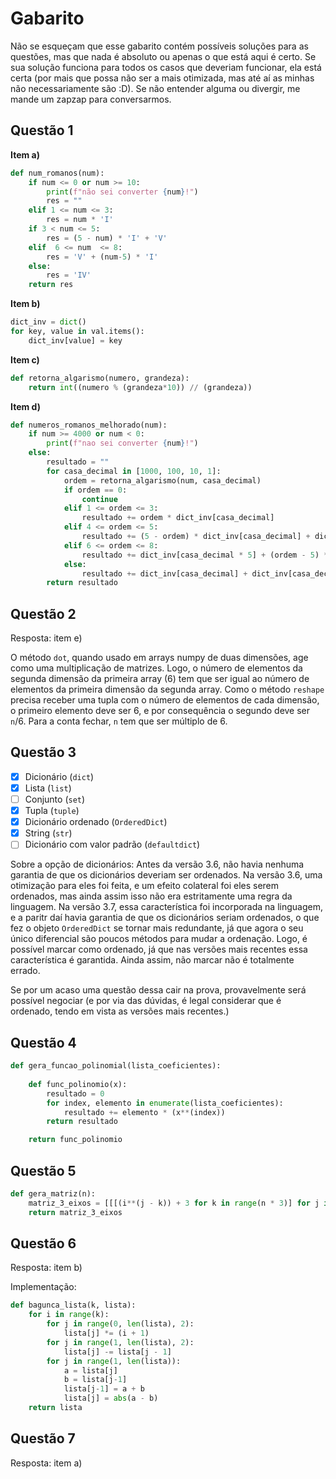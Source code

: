 # Gabarito

Não se esqueçam que esse gabarito contém possíveis soluções para as questões, mas que nada é absoluto ou apenas o que está aqui é certo. 
Se sua solução funciona para todos os casos que deveriam funcionar, ela está certa (por mais que possa não ser a mais otimizada, mas 
até aí as minhas não necessariamente são :D). Se não entender alguma ou divergir, me mande um zapzap para conversarmos.

## Questão 1 

**Item a)**

```python
def num_romanos(num):
    if num <= 0 or num >= 10:
        print(f"não sei converter {num}!")
        res = ""
    elif 1 <= num <= 3:
        res = num * 'I'
    if 3 < num <= 5:
        res = (5 - num) * 'I' + 'V'
    elif  6 <= num  <= 8:
        res = 'V' + (num-5) * 'I'
    else:  
        res = 'IV'
    return res
```

**Item b)**

```python
dict_inv = dict()
for key, value in val.items():
    dict_inv[value] = key
```

**Item c)**

```python
def retorna_algarismo(numero, grandeza):
	return int((numero % (grandeza*10)) // (grandeza))
```

**Item d)**

```python
def numeros_romanos_melhorado(num):
    if num >= 4000 or num < 0:
        print(f"nao sei converter {num}!")
    else:
        resultado = ""
        for casa_decimal in [1000, 100, 10, 1]:
            ordem = retorna_algarismo(num, casa_decimal)
            if ordem == 0:
                continue
            elif 1 <= ordem <= 3:
                resultado += ordem * dict_inv[casa_decimal]
            elif 4 <= ordem <= 5:
                resultado += (5 - ordem) * dict_inv[casa_decimal] + dict_inv[casa_decimal * 5]
            elif 6 <= ordem <= 8:
                resultado += dict_inv[casa_decimal * 5] + (ordem - 5) * dict_inv[casa_decimal]
            else:
                resultado += dict_inv[casa_decimal] + dict_inv[casa_decimal * 10]
        return resultado
```

## Questão 2
Resposta: item e)

O método `dot`, quando usado em arrays numpy de duas dimensões, age como uma multiplicação de matrizes. Logo, o número de elementos da 
segunda dimensão da primeira array (6) tem que ser igual ao número de elementos da primeira dimensão da segunda array. Como o método
`reshape` precisa receber uma tupla com o número de elementos de cada dimensão, o primeiro elemento deve ser 6, e por consequência o segundo
deve ser `n`/6. Para a conta fechar, `n` tem que ser múltiplo de 6.

## Questão 3
- [X] Dicionário (`dict`)
- [X] Lista (`list`)
- [ ] Conjunto (`set`)
- [X] Tupla (`tuple`)
- [X] Dicionário ordenado (`OrderedDict`)
- [X] String (`str`)
- [ ] Dicionário com valor padrão (`defaultdict`)

Sobre a opção de dicionários: Antes da versão 3.6, não havia nenhuma garantia de que os dicionários deveriam ser ordenados. Na versão 3.6, uma 
otimização para eles foi feita, e um efeito colateral foi eles serem ordenados, mas ainda assim isso não era estritamente uma regra da linguagem.
Na versão 3.7, essa característica foi incorporada na linguagem, e a paritr daí havia garantia de que os dicionários seriam ordenados, o que fez
o objeto `OrderedDict` se tornar mais redundante, já que agora o seu único diferencial são poucos métodos para mudar a ordenação. Logo, é possível
marcar como ordenado, já que nas versões mais recentes essa característica é garantida. Ainda assim, não marcar não é totalmente errado. 

Se por um acaso uma questão dessa cair na prova, provavelmente será possível negociar (e por via das dúvidas, é legal considerar que é ordenado, tendo em
vista as versões mais recentes.)

## Questão 4
```python
def gera_funcao_polinomial(lista_coeficientes):
    
    def func_polinomio(x):
        resultado = 0
        for index, elemento in enumerate(lista_coeficientes):
            resultado += elemento * (x**(index))
        return resultado

    return func_polinomio
```

## Questão 5
```python
def gera_matriz(n):
    matriz_3_eixos = [[[(i**(j - k)) + 3 for k in range(n * 3)] for j in range(n//2)] for i in range(n)]
    return matriz_3_eixos
```

## Questão 6
Resposta: item b)

Implementação:
```python
def bagunca_lista(k, lista):
    for i in range(k):
        for j in range(0, len(lista), 2):
            lista[j] *= (i + 1)
        for j in range(1, len(lista), 2):
            lista[j] -= lista[j - 1]
        for j in range(1, len(lista)):
            a = lista[j]
            b = lista[j-1]
            lista[j-1] = a + b
            lista[j] = abs(a - b)
    return lista
```

## Questão 7
Resposta: item a)
